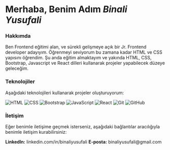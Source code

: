 <!--
### Hi there 👋


**Binaliyusufali/Binaliyusufali** is a ✨ _special_ ✨ repository because its `README.md` (this file) appears on your GitHub profile.

Here are some ideas to get you started:

- 🔭 I’m currently working on ...
- 🌱 I’m currently learning ...
- 👯 I’m looking to collaborate on ...
- 🤔 I’m looking for help with ...
- 💬 Ask me about ...
- 📫 How to reach me: ...
- 😄 Pronouns: ...
- ⚡ Fun fact: ...
-->
<h1> Merhaba, Benim Adım <i>Binali Yusufali </i> </h1>

<h3> Hakkımda </h3>
<p>Ben Frontend eğitimi alan, ve sürekli gelişmeye açık bir Jr. Frontend developer adayıyım. Öğrenmeyi seviyorum bu zamana kadar  HTML ve CSS yapısını öğrendim. Şu anda eğitim almaktayım ve yakında HTML, CSS, Bootstrap, Javascript ve React dilleri kullanarak projeler yapabilecek düzeye geleceğim.</p>
<!--
Proje Örnekleri
Proje 1: [Proje açıklaması buraya yazılabilir.]
Proje 2: [Proje açıklaması buraya yazılabilir.]
Proje 3: [Proje açıklaması buraya yazılabilir.]
-->
<h3>Teknolojiler</h3>
<p>Aşağıdaki teknolojileri kullanarak projeler oluşturuyorum:</p>

<p> 
<img src="https://img.shields.io/badge/-HTML-E34F26?style=flat-square&logo=html5&logoColor=white" alt="HTML">
<img src="https://img.shields.io/badge/-CSS-1572B6?style=flat-square&logo=css3&logoColor=white" alt="CSS">
<img src="https://img.shields.io/badge/-Bootstrap-563D7C?style=flat-square&logo=bootstrap&logoColor=white" alt="Bootstrap">
<img src="https://img.shields.io/badge/-JavaScript-F7DF1E?style=flat-square&logo=javascript&logoColor=black" alt="JavaScript">
<img src="https://img.shields.io/badge/-React-61DAFB?style=flat-square&logo=react&logoColor=black" alt="React">
<img src="https://img.shields.io/badge/-Git-F05032?style=flat-square&logo=git&logoColor=white" alt="Git">
<img src="https://img.shields.io/badge/-GitHub-181717?style=flat-square&logo=github&logoColor=white" alt="GitHub">
</p>

<h3>İletişim</h3>
<p>Eğer benimle iletişime geçmek isterseniz, aşağıdaki bağlantılar aracılığıyla benimle iletişim kurabilirsiniz:</p>

<p>
  <b>LinkedIn:</b> linkedin.com/in/binaliyusufali
  <b>E-posta:</b> binaliyusufali@gmail.com
</p>
